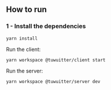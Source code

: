 ## How to run
### 1 - Install the dependencies
```
yarn install
```
Run the client:
```
yarn workspace @tuwuitter/client start
```

Run the server:
```
yarn workspace @tuwuitter/server dev
```